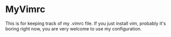 # MyVimrc
This is for keeping track of my .vimrc file. If you just install vim, probably it's boring right now, you are very welcome to use my configuration.
